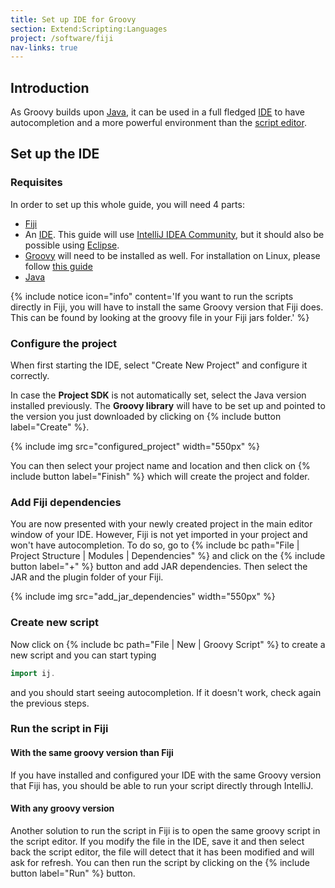 ```yaml
---
title: Set up IDE for Groovy
section: Extend:Scripting:Languages
project: /software/fiji
nav-links: true
---
```


## Introduction

As Groovy builds upon [Java](/develop/plugins), it can be used in a full fledged [IDE](/develop/ides) to have autocompletion and a more powerful environment than the [script editor](/scripting/script-editor).

## Set up the IDE

### Requisites

In order to set up this whole guide, you will need 4 parts:

-   [Fiji](/downloads)
-   An [IDE](/develop/ides). This guide will use [IntelliJ IDEA Community](/develop/intellij), but it should also be possible using [Eclipse](/develop/eclipse).
-   [Groovy](https://groovy.apache.org/download.html) will need to be installed as well. For installation on Linux, please follow [this guide](https://groovy-lang.org/install.html)
-   [Java](https://www.azul.com/downloads/?package=jdk)

{% include notice icon="info" content='If you want to run the scripts directly in Fiji, you will have to install the same Groovy version that Fiji does. This can be found by looking at the groovy file in your Fiji jars folder.' %}

### Configure the project

When first starting the IDE, select "Create New Project" and configure it correctly.

In case the **Project SDK** is not automatically set, select the Java version installed previously. The **Groovy library** will have to be set up and pointed to the version you just downloaded by clicking on {% include button label="Create" %}.

{% include img src="configured_project" width="550px" %}

You can then select your project name and location and then click on {% include button label="Finish" %} which will create the project and folder.

### Add Fiji dependencies

You are now presented with your newly created project in the main editor window of your IDE. However, Fiji is not yet imported in your project and won't have autocompletion. To do so, go to {% include bc path="File | Project Structure | Modules | Dependencies" %} and click on the {% include button label="+" %} button and add JAR dependencies. Then select the JAR and the plugin folder of your Fiji.

{% include img src="add_jar_dependencies" width="550px" %}

### Create new script

Now click on {% include bc path="File | New | Groovy Script" %} to create a new script and you can start typing
```groovy
import ij.
```

and you should start seeing autocompletion. If it doesn't work, check again the previous steps.

### Run the script in Fiji

#### With the same groovy version than Fiji

If you have installed and configured your IDE with the same Groovy version that Fiji has, you should be able to run your script directly through IntelliJ.

#### With any groovy version

Another solution to run the script in Fiji is to open the same groovy script in the script editor. If you modify the file in the IDE, save it and then select back the script editor, the file will detect that it has been modified and will ask for refresh. You can then run the script by clicking on the {% include button label="Run" %} button.
